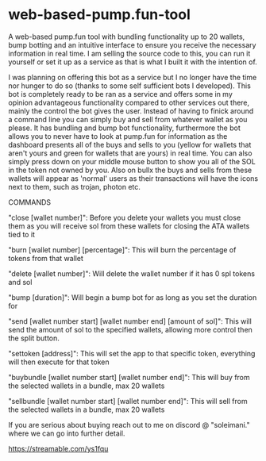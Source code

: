 # web-based-pump.fun-tool
A web-based pump.fun tool with bundling functionality up to 20 wallets, bump botting and an intuitive interface to ensure you receive the necessary information in real time. I am selling the source code to this, you can run it yourself or set it up as a service as that is what I built it with the intention of.

I was planning on offering this bot as a service but I no longer have the time nor hunger to do so (thanks to some self sufficient bots I developed). This bot is completely ready to be ran as a service and offers some in my opinion advantageous functionality compared to other services out there, mainly the control the bot gives the user. Instead of having to finick around a command line you can simply buy and sell from whatever wallet as you please. It has bundling and bump bot functionality, furthermore the bot allows you to never have to look at pump.fun for information as the dashboard presents all of the buys and sells to you (yellow for wallets that aren't yours and green for wallets that are yours) in real time. You can also simply press down on your middle mouse button to show you all of the SOL in the token not owned by you. Also on bullx the buys and sells from these wallets will appear as 'normal' users as their transactions will have the icons next to them, such as trojan, photon etc.

COMMANDS

"close [wallet number]": Before you delete your wallets you must close them as you will receive sol from these wallets for closing the ATA wallets tied to it

"burn [wallet number] [percentage]": This will burn the percentage of tokens from that wallet

"delete [wallet number]": Will delete the wallet number if it has 0 spl tokens and sol

"bump [duration]": Will begin a bump bot for as long as you set the duration for

"send [wallet number start] [wallet number end] [amount of sol]": This will send the amount of sol to the specified wallets, allowing more control then the split button.

"settoken [address]": This will set the app to that specific token, everything will then execute for that token

"buybundle [wallet number start] [wallet number end]": This will buy from the selected wallets in a bundle, max 20 wallets

"sellbundle [wallet number start] [wallet number end]": This will sell from the selected wallets in a bundle, max 20 wallets

If you are serious about buying reach out to me on discord @ "soleimani." where we can go into further detail. 

https://streamable.com/ys1fqu
